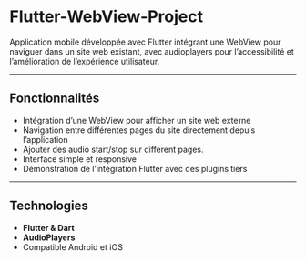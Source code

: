 # Flutter-WebView-Project
Application mobile développée avec Flutter intégrant une WebView pour naviguer dans un site web existant, avec audioplayers pour l’accessibilité et l’amélioration de l’expérience utilisateur.

 ---

## Fonctionnalités

- Intégration d’une WebView pour afficher un site web externe
- Navigation entre différentes pages du site directement depuis l’application
- Ajouter des audio start/stop sur different pages.
- Interface simple et responsive
- Démonstration de l’intégration Flutter avec des plugins tiers

---

## Technologies

- **Flutter & Dart**
- **AudioPlayers**
- Compatible Android et iOS


